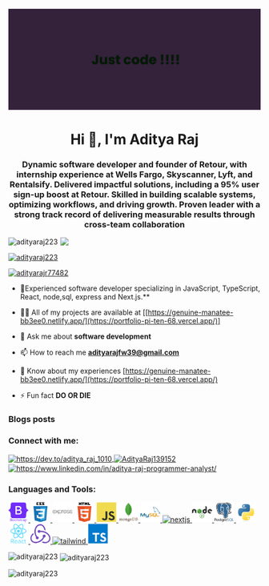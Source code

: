 ![logo](https://github.com/Adityaraj223/Adityaraj223/blob/main/banner.png)
<h1 align="center">Hi 👋, I'm Aditya Raj</h1>
<h3 align="center">Dynamic software developer and founder of Retour, with internship experience at Wells Fargo, Skyscanner, Lyft, and Rentalsify. Delivered impactful solutions, including a 95% user sign-up boost at Retour. Skilled in building scalable systems, optimizing workflows, and driving growth. Proven leader with a strong track record of delivering measurable results through cross-team collaboration </h3>

<img align="right" all="coding" width="400" src="https://user-images.githubusercontent.com/55389276/140866485-8fb1c876-9a8f-4d6a-98dc-08c4981eaf70.gif" >

<p align="left"> <img src="https://komarev.com/ghpvc/?username=adityaraj223&label=Profile%20views&color=0e75b6&style=flat" alt="adityaraj223" /> </p>

<p align="left"> <a href="https://github.com/ryo-ma/github-profile-trophy"><img src="https://github-profile-trophy.vercel.app/?username=adityaraj223" alt="adityaraj223" /></a> </p>

<p align="left"> <a href="https://twitter.com/adityarajr77482" target="blank"><img src="https://img.shields.io/twitter/follow/adityarajr77482?logo=twitter&style=for-the-badge" alt="adityarajr77482" /></a> </p>

- 🌱Experienced software developer specializing in JavaScript, TypeScript, React, node,sql, express and Next.js.**

- 👨‍💻 All of my projects are available at [[https://genuine-manatee-bb3ee0.netlify.app/](https://portfolio-pi-ten-68.vercel.app/)]

- 💬 Ask me about **software development**

- 📫 How to reach me **adityarajfw39@gmail.com**

- 📄 Know about my experiences [https://genuine-manatee-bb3ee0.netlify.app/](https://portfolio-pi-ten-68.vercel.app/)

- ⚡ Fun fact **DO OR DIE**

### Blogs posts
<!-- BLOG-POST-LIST:START -->
<!-- BLOG-POST-LIST:END -->

<h3 align="left">Connect with me:</h3>
<p align="left">
  <a href="https://dev.to/aditya_raj_1010" target="blank">
    <img align="center" src="https://raw.githubusercontent.com/rahuldkjain/github-profile-readme-generator/master/src/images/icons/Social/devto.svg" alt="https://dev.to/aditya_raj_1010" height="30" width="40" />
  </a>
  <a href="https://x.com/AdityaRaj139152" target="blank">
    <img align="center" src="https://raw.githubusercontent.com/rahuldkjain/github-profile-readme-generator/master/src/images/icons/Social/twitter.svg" alt="AdityaRaj139152" height="30" width="40" />
  </a>
  <a href="https://www.linkedin.com/in/aditya-raj-programmer-analyst/" target="blank">
    <img align="center" src="https://raw.githubusercontent.com/rahuldkjain/github-profile-readme-generator/master/src/images/icons/Social/linked-in-alt.svg" alt="https://www.linkedin.com/in/aditya-raj-programmer-analyst/" height="30" width="40" />
  </a>
</p>


<h3 align="left">Languages and Tools:</h3>
<p align="left"> <a href="https://getbootstrap.com" target="_blank" rel="noreferrer"> <img src="https://raw.githubusercontent.com/devicons/devicon/master/icons/bootstrap/bootstrap-plain-wordmark.svg" alt="bootstrap" width="40" height="40"/> </a> <a href="https://www.w3schools.com/css/" target="_blank" rel="noreferrer"> <img src="https://raw.githubusercontent.com/devicons/devicon/master/icons/css3/css3-original-wordmark.svg" alt="css3" width="40" height="40"/> </a> <a href="https://expressjs.com" target="_blank" rel="noreferrer"> <img src="https://raw.githubusercontent.com/devicons/devicon/master/icons/express/express-original-wordmark.svg" alt="express" width="40" height="40"/> </a> <a href="https://www.w3.org/html/" target="_blank" rel="noreferrer"> <img src="https://raw.githubusercontent.com/devicons/devicon/master/icons/html5/html5-original-wordmark.svg" alt="html5" width="40" height="40"/> </a> <a href="https://developer.mozilla.org/en-US/docs/Web/JavaScript" target="_blank" rel="noreferrer"> <img src="https://raw.githubusercontent.com/devicons/devicon/master/icons/javascript/javascript-original.svg" alt="javascript" width="40" height="40"/> </a> <a href="https://www.mongodb.com/" target="_blank" rel="noreferrer"> <img src="https://raw.githubusercontent.com/devicons/devicon/master/icons/mongodb/mongodb-original-wordmark.svg" alt="mongodb" width="40" height="40"/> </a> <a href="https://www.mysql.com/" target="_blank" rel="noreferrer"> <img src="https://raw.githubusercontent.com/devicons/devicon/master/icons/mysql/mysql-original-wordmark.svg" alt="mysql" width="40" height="40"/> </a> <a href="https://nextjs.org/" target="_blank" rel="noreferrer"> <img src="https://cdn.worldvectorlogo.com/logos/nextjs-2.svg" alt="nextjs" width="40" height="40"/> </a> <a href="https://nodejs.org" target="_blank" rel="noreferrer"> <img src="https://raw.githubusercontent.com/devicons/devicon/master/icons/nodejs/nodejs-original-wordmark.svg" alt="nodejs" width="40" height="40"/> </a> <a href="https://www.postgresql.org" target="_blank" rel="noreferrer"> <img src="https://raw.githubusercontent.com/devicons/devicon/master/icons/postgresql/postgresql-original-wordmark.svg" alt="postgresql" width="40" height="40"/> </a> <a href="https://www.python.org" target="_blank" rel="noreferrer"> <img src="https://raw.githubusercontent.com/devicons/devicon/master/icons/python/python-original.svg" alt="python" width="40" height="40"/> </a> <a href="https://reactjs.org/" target="_blank" rel="noreferrer"> <img src="https://raw.githubusercontent.com/devicons/devicon/master/icons/react/react-original-wordmark.svg" alt="react" width="40" height="40"/> </a> <a href="https://redux.js.org" target="_blank" rel="noreferrer"> <img src="https://raw.githubusercontent.com/devicons/devicon/master/icons/redux/redux-original.svg" alt="redux" width="40" height="40"/> </a> <a href="https://tailwindcss.com/" target="_blank" rel="noreferrer"> <img src="https://www.vectorlogo.zone/logos/tailwindcss/tailwindcss-icon.svg" alt="tailwind" width="40" height="40"/> </a> <a href="https://www.typescriptlang.org/" target="_blank" rel="noreferrer"> <img src="https://raw.githubusercontent.com/devicons/devicon/master/icons/typescript/typescript-original.svg" alt="typescript" width="40" height="40"/> </a> </p>

<p><img align="left" src="https://github-readme-stats.vercel.app/api/top-langs?username=adityaraj223&show_icons=true&locale=en&layout=compact" alt="adityaraj223" /></p>

<p>&nbsp;<img align="center" src="https://github-readme-stats.vercel.app/api?username=adityaraj223&show_icons=true&locale=en" alt="adityaraj223" /></p>

<p><img align="center" src="https://github-readme-streak-stats.herokuapp.com/?user=adityaraj223&" alt="adityaraj223" /></p>
